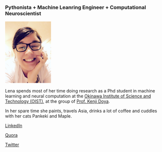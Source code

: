 ### Pythonista + Machine Leanring Engineer + Computational Neuroscientist 
<img src="https://raw.githubusercontent.com/jvs--/jvs--.github.io/master/images/IMG_0147.JPG" width="150">

Lena spends most of her time doing research as a Phd student in machine learning and neural computation at the [Okinawa Institute of Science and Technology (OIST)](http://www.oist.jp/), at the group of [Prof. Kenji Doya](https://groups.oist.jp/ncu). 

In her spare time she paints, travels Asia, drinks a lot of coffee and cuddles with her cats Pankeki and Maple.   


[LinkedIn](https://jp.linkedin.com/in/jvschulze)

[Quora](https://www.quora.com/profile/Jessica-Verena-Schulze)

[Twitter](https://twitter.com/_jvs)
